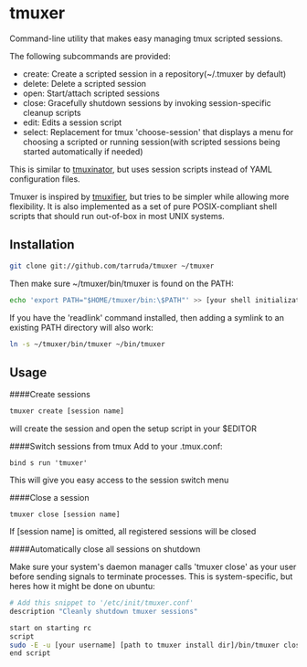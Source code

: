 # tmuxer

Command-line utility that makes easy managing tmux scripted sessions.

The following subcommands are provided:

  - create: Create a scripted session in a repository(~/.tmuxer by default) 
  - delete: Delete a scripted session
  - open: Start/attach scripted sessions
  - close: Gracefully shutdown sessions by invoking session-specific cleanup
    scripts
  - edit: Edits a session script
  - select: Replacement for tmux 'choose-session' that displays a menu
    for choosing a scripted or running session(with scripted sessions being
    started automatically if needed)

This is similar to [tmuxinator](https://github.com/aziz/tmuxinator), but
uses session scripts instead of YAML configuration files.

Tmuxer is inspired by [tmuxifier](https://github.com/jimeh/tmuxifier), but
tries to be simpler while allowing more flexibility. It is also implemented as
a set of pure POSIX-compliant shell scripts that should run out-of-box in most
UNIX systems.

## Installation

```sh
git clone git://github.com/tarruda/tmuxer ~/tmuxer
```

Then make sure ~/tmuxer/bin/tmuxer is found on the PATH:

```sh
echo 'export PATH="$HOME/tmuxer/bin:\$PATH"' >> [your shell initialization file]
```

If you have the 'readlink' command installed, then adding a symlink to an
existing PATH directory will also work:

```sh
ln -s ~/tmuxer/bin/tmuxer ~/bin/tmuxer
```

## Usage

####Create sessions

```sh
tmuxer create [session name]
```
will create the session and open the setup script in your $EDITOR

####Switch sessions from tmux
Add to your .tmux.conf:

```
bind s run 'tmuxer'
```

This will give you easy access to the session switch menu

####Close a session

```
tmuxer close [session name]
```

If [session name] is omitted, all registered sessions will be closed

####Automatically close all sessions on shutdown

Make sure your system's daemon manager calls 'tmuxer close' as your user before
sending signals to terminate processes. This is system-specific, but heres how
it might be done on ubuntu:

```sh
# Add this snippet to '/etc/init/tmuxer.conf'
description "Cleanly shutdown tmuxer sessions"

start on starting rc
script
sudo -E -u [your username] [path to tmuxer install dir]/bin/tmuxer close
end script
```
